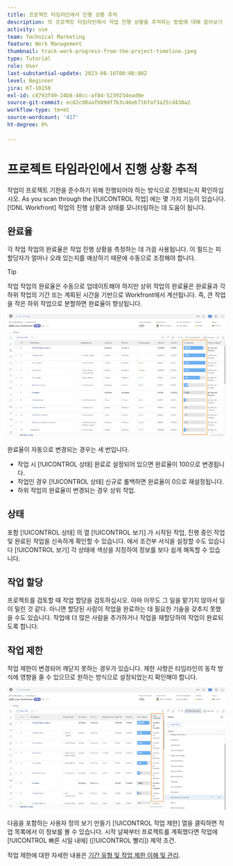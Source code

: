 ```yaml
---
title: 프로젝트 타임라인에서 진행 상황 추적
description: 의 프로젝트 타임라인에서 작업 진행 상황을 추적하는 방법에 대해 알아보기 [!DNL  Workfront] 완료율, 상태, 지정 또는 제한조건 사용
activity: use
team: Technical Marketing
feature: Work Management
thumbnail: track-work-progress-from-the-project-timeline.jpeg
type: Tutorial
role: User
last-substantial-update: 2023-08-16T00:00:00Z
level: Beginner
jira: KT-10150
exl-id: c8793f49-24b8-48cc-af84-5239234ead0e
source-git-commit: ec82cd0aafb89df7b3c46eb716faf3a25cd438a2
workflow-type: tm+mt
source-wordcount: '417'
ht-degree: 0%

---
```


# 프로젝트 타임라인에서 진행 상황 추적

작업이 프로젝트 기한을 준수하기 위해 진행되어야 하는 방식으로 진행되는지 확인하십시오. As you scan through the [!UICONTROL 작업] 에는 몇 가지 기능이 있습니다. [!DNL  Workfront] 작업의 진행 상황과 상태를 모니터링하는 데 도움이 됩니다.

## 완료율

각 작업 작업의 완료율은 작업 진행 상황을 측정하는 데 가끔 사용됩니다. 이 필드는 피할당자가 얼마나 오래 있는지를 예상하기 때문에 수동으로 조정해야 합니다.

>[!TIP]
>
>작업 작업의 완료율은 수동으로 업데이트해야 하지만 상위 작업의 완료율은 완료율과 각 하위 작업의 기간 또는 계획된 시간을 기반으로 Workfront에서 계산됩니다. 즉, 큰 작업을 작은 하위 작업으로 분할하면 완료율이 향상됩니다.


![프로젝트 작업 목록 표시 [!UICONTROL 완료율] 열](assets/planner-fund-task-percent-complete.png)

완료율이 자동으로 변경되는 경우는 세 번입니다.

* 작업 시 [!UICONTROL 상태] 완료로 설정되어 있으면 완료율이 100으로 변경됩니다.
* 작업인 경우 [!UICONTROL 상태] 신규로 롤백하면 완료율이 0으로 재설정됩니다.
* 하위 작업의 완료율이 변경되는 경우 상위 작업.

## 상태

포함 [!UICONTROL 상태] 의 열 [!UICONTROL 보기] 가 시작된 작업, 진행 중인 작업 및 완료된 작업을 신속하게 확인할 수 있습니다. 에서 조건부 서식을 설정할 수도 있습니다 [!UICONTROL 보기] 각 상태에 색상을 지정하여 정보를 보다 쉽게 해독할 수 있습니다.

## 작업 할당

프로젝트를 검토할 때 작업 할당을 검토하십시오. 아마 아무도 그 일을 맡기지 않아서 일이 밀린 것 같다. 아니면 할당된 사람이 작업을 완료하는 데 필요한 기술을 갖추지 못했을 수도 있습니다. 작업에 더 많은 사람을 추가하거나 작업을 재할당하여 작업이 완료되도록 합니다.

## 작업 제한

작업 제한이 변경되어 깨닫지 못하는 경우가 있습니다. 제한 사항은 타임라인의 동작 방식에 영향을 줄 수 있으므로 원하는 방식으로 설정되었는지 확인해야 합니다.

![작업 제한 열을 표시하는 프로젝트 작업 목록](assets/planner-fund-task-constraint.png)

다음을 포함하는 사용자 정의 보기 만들기 [!UICONTROL 작업 제한] 열을 클릭하면 작업 목록에서 이 정보를 볼 수 있습니다. 시작 날짜부터 프로젝트를 계획했다면 작업에 [!UICONTROL 빠른 시일 내에] ([!UICONTROL 빨리]) 제약 조건.

작업 제한에 대한 자세한 내용은 [기간 유형 및 작업 제한 이해 및 관리](https://experienceleague.adobe.com/docs/workfront-learn/tutorials-workfront/manage-work/intermediate-projects/understand-and-manage-duration-types-and-task-constraints.html).
